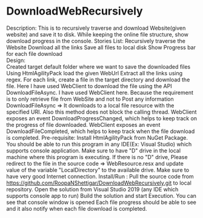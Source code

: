 # DownloadWebRecursively
Description: This is to recursively traverse and download Website(given website) and save it to disk. 
              While keeping the online file structure, show download progress in the console.
Stories List:
              Recursively traverse the Website
              Download all the links
              Save all files to local disk
              Show Progress bar for each file download              
Design:       
              Created target default folder where we want to save the downloaded files
              Using HtmlAgilityPack load the given WebUrl
              Extract all the links using regex.
              For each link, create a file in the target directory and download the file.
              Here I have used WebClient to download the file using the API DownloadFileAsync.
              I have used WebClient here. Because the requirement is to only retrieve file from WebSite and not to Post any information
              DownloadFileAsync => It downloads to a local file resource with the specified URI. Also this method does not block the calling thread.
              WebClient exposes an event DownloadProgressChanged, which helps to keep track on the progress of file downloaded. 
              WebClient exposes an event DownloadFileCompleted, which helps to keep track when the file download is completed.
Pre-requisite:
              Install HtmlAgilityPack from NuGet Package.
              You should be able to run this program in any IDE(Ex: Visual Studio) which supports console application.
              Make sure to have "D" drive in the local machine where this program is executing. 
              If there is no "D" drive, Please redirect to the file in the source code => WebResource.resx and update value of the variable "LocalDirectory" 
              to the available drive.
              Make sure to have very good Internet connection.
Install/Run :
              Pull the source code from https://github.com/RoopaNShettigar/DownloadWebRecursively.git to local repository.
              Open the solution from Visual Studio 2019 (any IDE which supports console app to run)
              Build the solution and start Execution.
              You can see that console window is opened
              Each file progress should be able to see and it also notify when each file download is completed.
        
